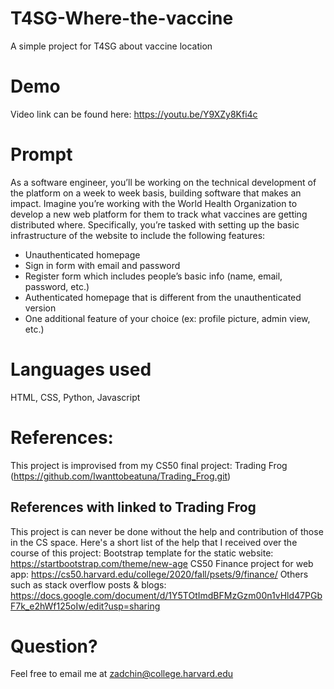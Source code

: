 # T4SG-Where-the-vaccine
A simple project for T4SG about vaccine location

# Demo
Video link can be found here: https://youtu.be/Y9XZy8Kfi4c

# Prompt
As a software engineer, you’ll be working on the technical development of the platform on a week to week basis, building software that makes an impact. Imagine you’re working with the World Health Organization to develop a new web platform for them to track what vaccines are getting distributed where. Specifically, you’re tasked with setting up the basic infrastructure of the website to include the following features:
- Unauthenticated homepage
- Sign in form with email and password
- Register form which includes people’s basic info (name, email, password, etc.)
- Authenticated homepage that is different from the unauthenticated version
- One additional feature of your choice (ex: profile picture, admin view, etc.)

# Languages used
HTML, CSS, Python, Javascript

# References:
This project is improvised from my CS50 final project: Trading Frog (https://github.com/Iwanttobeatuna/Trading_Frog.git)

## References with linked to Trading Frog
This project is can never be done without the help and contribution of those in the CS space. Here's a short list of the help that I received over the course of this project: Bootstrap template for the static website: https://startbootstrap.com/theme/new-age CS50 Finance project for web app: https://cs50.harvard.edu/college/2020/fall/psets/9/finance/ Others such as stack overflow posts & blogs: https://docs.google.com/document/d/1Y5TOtImdBFMzGzm00n1vHld47PGbF7k_e2hWf125oIw/edit?usp=sharing

# Question?
Feel free to email me at zadchin@college.harvard.edu


